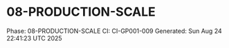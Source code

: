 # 08-PRODUCTION-SCALE
Phase: 08-PRODUCTION-SCALE
CI: CI-GP001-009
Generated: Sun Aug 24 22:41:23 UTC 2025

